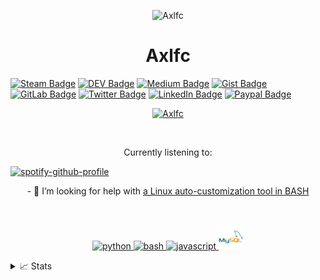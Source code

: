 <p align="center"> <img src="https://komarev.com/ghpvc/?username=Axlfc&label=Profile%20views&color=0e75b6&style=flat" alt="Axlfc" /> </p>
<h1 align="center">Axlfc</h1>

<p align="center">

[![Steam Badge](https://img.shields.io/badge/Steam-100000?style=for-the-badge&logo=steam&logoColor=white)](https://steamcommunity.com/id/axelaxel12/)
[![DEV Badge](https://img.shields.io/badge/dev.to-100000?style=for-the-badge&logo=dev.to&logoColor=white)](https://dev.to/axlfc)
[![Medium Badge](https://img.shields.io/badge/Medium-100000?style=for-the-badge&logo=medium&logoColor=white)](https://medium.com/@axelfernandezcurros)
[![Gist Badge](https://img.shields.io/badge/gist.github-100000?style=for-the-badge&logo=github&logoColor=white)](https://gist.github.com/Axlfc)
[![GitLab Badge](https://img.shields.io/badge/GitLab-330F63?style=for-the-badge&logo=gitlab&logoColor=white)](https://gitlab.com/Axlfc)
[![Twitter Badge](https://img.shields.io/badge/Twitter-1DA1F2?style=for-the-badge&logo=twitter&logoColor=white)](https://twitter.com/axelcurros)
[![LinkedIn Badge](https://img.shields.io/badge/LinkedIn-0077B5?style=for-the-badge&logo=linkedin&logoColor=white)](https://www.linkedin.com/in/axelcurros/)
[![Paypal Badge](https://img.shields.io/badge/Paypal-ffffff?style=for-the-badge&logo=paypal&logoColor=white)](https://paypal.me/axelcurros)
</p>

<p align="center">
<a href="https://github.com/axlfc">
    <img src="https://readme-typing-svg.demolab.com/?font=Helvetica&size=16&duration=2500&pause=100&multiline=true&width=512&height=100&lines=Axel+Fernández+Curros;Administrator+of+Computer+Systems+in+the+Network;3D+Animator,+Games+and+Interactive+Environments;Magician+from+Spain" alt="Axlfc" />
</a>
</p>

<br>

<p align="center">
Currently listening to:

[![spotify-github-profile](https://spotify-github-profile.vercel.app/api/view?uid=1153971537&cover_image=true&theme=novatorem&show_offline=true&bar_color=53b14f&background_color=false)](https://open.spotify.com/user/1153971537)

</p>

<p align="center">- 🤔 I’m looking for help with <a href="https://github.com/Axlfc/Linux-Auto-Customizer">a Linux auto-customization tool in BASH</a> </p>

<br>

<p align="center"> 
  <a href="https://www.python.org" target="_blank"> <img src="https://www.vectorlogo.zone/logos/python/python-icon.svg" alt="python" width="40" height="40"/> </a>
  <a href="https://www.gnu.org/software/bash/" target="_blank"> <img src="https://www.vectorlogo.zone/logos/gnu_bash/gnu_bash-icon.svg" alt="bash" width="40" height="40"/> </a> 
  <a href="https://www.javascript.com" target="_blank"> <img src="https://www.vectorlogo.zone/logos/javascript/javascript-icon.svg" alt="javascript" width="40" height="40"/> </a> 
  <a href="https://www.mysql.com/" target="_blank"> <img src="https://raw.githubusercontent.com/devicons/devicon/master/icons/mysql/mysql-original-wordmark.svg" alt="mysql" width="40" height="40"/> </a> 
</p>


<details>
<summary>📈 Stats</summary>

<p align="center"> <div align="center">&nbsp; <img align="" src="https://github-readme-streak-stats.herokuapp.com/?user=Axlfc&theme=onedark" width="600" height="400" alt="Axlfc" />

<a href="https://github.com/ryo-ma/github-profile-trophy"><img src="https://github-profile-trophy.vercel.app/?username=Axlfc&theme=onedark&column=4" alt="Axlfc" /></a>
</p> 

<h3 align="center">Languages:</h3>

<a href="https://github.com/Axlfc/Axlfc">
  <img height="200px" align="center" src="https://github-readme-stats.vercel.app/api/top-langs/?username=Axlfc&layout=compact&langs_count=10&hide=asp,php&title_color=ffffff&text_color=c9cacc&icon_color=2bbc8a&bg_color=1d1f21&theme=onedark" />
</a>
<a href="https://github.com/Axlfc/Axlfc">
  <img height="200px" align="center" src="https://github-readme-stats.vercel.app/api?username=Axlfc&show_icons=true&line_height=27&count_private=true&title_color=ffffff&text_color=c9cacc&icon_color=2bbc8a&bg_color=1d1f21&theme=dark" alt="Axlfc's GitHub Stats" />
</a>


</details>
